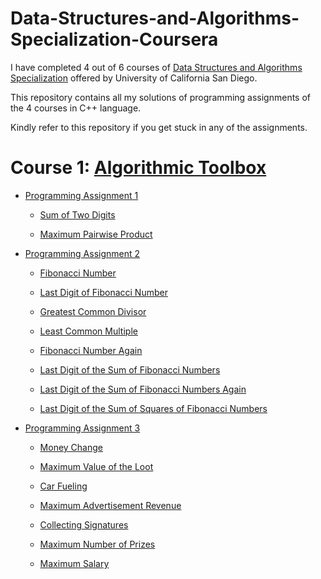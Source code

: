 # Data-Structures-and-Algorithms-Specialization-Coursera

I have completed 4 out of 6 courses of [Data Structures and Algorithms Specialization](https://www.coursera.org/specializations/data-structures-algorithms) offered by University of California San Diego.

This repository contains all my solutions of programming assignments of the 4 courses in C++ language.

Kindly refer to this repository if you get stuck in any of the assignments.

# Course 1: [Algorithmic Toolbox](https://www.coursera.org/learn/algorithmic-toolbox?specialization=data-structures-algorithms)

- [Programming Assignment 1](https://github.com/18Pranjul/Data-Structures-and-Algorithms-Specialization-Coursera/blob/master/Algorithmic%20Tool%20Box/week1_programming_challenges/week1_programming_challenges.pdf)
  
  - [Sum of Two Digits](https://github.com/18Pranjul/Data-Structures-and-Algorithms-Specialization-Coursera/blob/master/Algorithmic%20Tool%20Box/week1_programming_challenges/1_sum_of_two_digits/Sum.cpp)
  
  - [Maximum Pairwise Product](https://github.com/18Pranjul/Data-Structures-and-Algorithms-Specialization-Coursera/blob/master/Algorithmic%20Tool%20Box/week1_programming_challenges/2_maximum_pairwise_product/max_pairwise_product.cpp)
  
- [Programming Assignment 2](https://github.com/18Pranjul/Data-Structures-and-Algorithms-Specialization-Coursera/blob/master/Algorithmic%20Tool%20Box/week2_algorithmic_warmup/week2_algorithmic_warmup.pdf)

  - [Fibonacci Number](https://github.com/18Pranjul/Data-Structures-and-Algorithms-Specialization-Coursera/blob/master/Algorithmic%20Tool%20Box/week2_algorithmic_warmup/1_fibonacci_number/Fibo.cpp)
  
  - [Last Digit of Fibonacci Number](https://github.com/18Pranjul/Data-Structures-and-Algorithms-Specialization-Coursera/blob/master/Algorithmic%20Tool%20Box/week2_algorithmic_warmup/2_last_digit_of_fibonacci_number/fibonacci_last_digit.cpp)
  
  - [Greatest Common Divisor](https://github.com/18Pranjul/Data-Structures-and-Algorithms-Specialization-Coursera/blob/master/Algorithmic%20Tool%20Box/week2_algorithmic_warmup/3_greatest_common_divisor/gcd.cpp)
  
  - [Least Common Multiple](https://github.com/18Pranjul/Data-Structures-and-Algorithms-Specialization-Coursera/blob/master/Algorithmic%20Tool%20Box/week2_algorithmic_warmup/4_least_common_multiple/lcm.cpp)
  
  - [Fibonacci Number Again](https://github.com/18Pranjul/Data-Structures-and-Algorithms-Specialization-Coursera/blob/master/Algorithmic%20Tool%20Box/week2_algorithmic_warmup/5_fibonacci_number_again/fibonacci_again.cpp)
  
  - [Last Digit of the Sum of Fibonacci Numbers](https://github.com/18Pranjul/Data-Structures-and-Algorithms-Specialization-Coursera/blob/master/Algorithmic%20Tool%20Box/week2_algorithmic_warmup/6_last_digit_of_the_sum_of_fibonacci_numbers/fibonacci_sum_last_digit.cpp)
  
  - [Last Digit of the Sum of Fibonacci Numbers Again](https://github.com/18Pranjul/Data-Structures-and-Algorithms-Specialization-Coursera/blob/master/Algorithmic%20Tool%20Box/week2_algorithmic_warmup/7_last_digit_of_the_sum_of_fibonacci_numbers_again/fibo_agn_sum_lastdig.cpp)
  
  - [Last Digit of the Sum of Squares of Fibonacci Numbers](https://github.com/18Pranjul/Data-Structures-and-Algorithms-Specialization-Coursera/blob/master/Algorithmic%20Tool%20Box/week2_algorithmic_warmup/8_last_digit_of_the_sum_of_squares_of_fibonacci_numbers/fibonacci_sum_squares_lastdig.cpp)
  
- [Programming Assignment 3](https://github.com/18Pranjul/Data-Structures-and-Algorithms-Specialization-Coursera/blob/master/Algorithmic%20Tool%20Box/week3_greedy_algorithms/week3_greedy_algorithms.pdf)

  - [Money Change](https://github.com/18Pranjul/Data-Structures-and-Algorithms-Specialization-Coursera/blob/master/Algorithmic%20Tool%20Box/week3_greedy_algorithms/1_money_change/change.cpp)
  
  - [Maximum Value of the Loot](https://github.com/18Pranjul/Data-Structures-and-Algorithms-Specialization-Coursera/blob/master/Algorithmic%20Tool%20Box/week3_greedy_algorithms/2_maximum_value_of_the_loot/fractional_knapsack.cpp)
  
  - [Car Fueling](https://github.com/18Pranjul/Data-Structures-and-Algorithms-Specialization-Coursera/blob/master/Algorithmic%20Tool%20Box/week3_greedy_algorithms/3_car_fueling/car_fueling.cpp)
  
  - [Maximum Advertisement Revenue](https://github.com/18Pranjul/Data-Structures-and-Algorithms-Specialization-Coursera/blob/master/Algorithmic%20Tool%20Box/week3_greedy_algorithms/4_maximum_advertisement_revenue/dot_product.cpp)
  
  - [Collecting Signatures](https://github.com/18Pranjul/Data-Structures-and-Algorithms-Specialization-Coursera/blob/master/Algorithmic%20Tool%20Box/week3_greedy_algorithms/5_collecting_signatures/covering_segments.cpp)
  
  - [Maximum Number of Prizes](https://github.com/18Pranjul/Data-Structures-and-Algorithms-Specialization-Coursera/blob/master/Algorithmic%20Tool%20Box/week3_greedy_algorithms/6_maximum_number_of_prizes/different_summands.cpp)
  
  - [Maximum Salary](https://github.com/18Pranjul/Data-Structures-and-Algorithms-Specialization-Coursera/blob/master/Algorithmic%20Tool%20Box/week3_greedy_algorithms/7_maximum_salary/largest_number.cpp)
  



